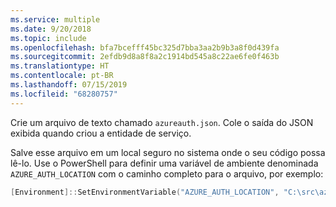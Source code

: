 ```yaml
---
ms.service: multiple
ms.date: 9/20/2018
ms.topic: include
ms.openlocfilehash: bfa7bcefff45bc325d7bba3aa2b9b3a8f0d439fa
ms.sourcegitcommit: 2efdb9d8a8f8a2c1914bd545a8c22ae6fe0f463b
ms.translationtype: HT
ms.contentlocale: pt-BR
ms.lasthandoff: 07/15/2019
ms.locfileid: "68280757"
---
```

Crie um arquivo de texto chamado `azureauth.json`. Cole o saída do JSON exibida quando criou a entidade de serviço.

Salve esse arquivo em um local seguro no sistema onde o seu código possa lê-lo. Use o PowerShell para definir uma variável de ambiente denominada `AZURE_AUTH_LOCATION` com o caminho completo para o arquivo, por exemplo:

```powershell
[Environment]::SetEnvironmentVariable("AZURE_AUTH_LOCATION", "C:\src\azureauth.json", "User")
```
